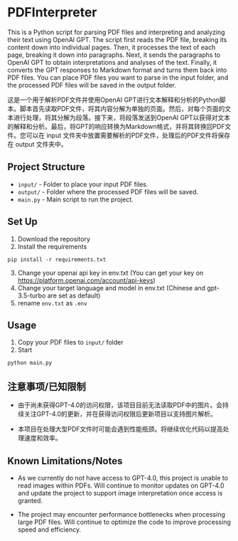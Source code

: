 # PDFInterpreter
This is a Python script for parsing PDF files and interpreting and analyzing their text using OpenAI GPT. The script first reads the PDF file, breaking its content down into individual pages. Then, it processes the text of each page, breaking it down into paragraphs. Next, it sends the paragraphs to OpenAI GPT to obtain interpretations and analyses of the text. Finally, it converts the GPT responses to Markdown format and turns them back into PDF files. You can place PDF files you want to parse in the input folder, and the processed PDF files will be saved in the output folder.

这是一个用于解析PDF文件并使用OpenAI GPT进行文本解释和分析的Python脚本。脚本首先读取PDF文件，将其内容分解为单独的页面。然后，对每个页面的文本进行处理，将其分解为段落。接下来，将段落发送到OpenAI GPT以获得对文本的解释和分析。最后，将GPT的响应转换为Markdown格式，并将其转换回PDF文件。您可以在 input 文件夹中放置需要解析的PDF文件，处理后的PDF文件将保存在 output 文件夹中。

## Project Structure

- `input/` - Folder to place your input PDF files.
- `output/` - Folder where the processed PDF files will be saved.
- `main.py` - Main script to run the project.

## Set Up
1. Download the repository
2. Install the requirements
```shell
pip install -r requirements.txt
```
3.  Change your openai api key in env.txt (You can get your key on https://platform.openai.com/account/api-keys)
4.  Change your target language and model in env.txt (Chinese and gpt-3.5-turbo are set as default)
5.  rename `env.txt` as `.env`
## Usage
1. Copy your PDF files to `input/` folder
2. Start
```shell
python main.py
```
## 注意事项/已知限制

- 由于尚未获得GPT-4.0的访问权限，该项目目前无法读取PDF中的图片。会持续关注GPT-4.0的更新，并在获得访问权限后更新项目以支持图片解析。

- 本项目在处理大型PDF文件时可能会遇到性能瓶颈。将继续优化代码以提高处理速度和效率。

## Known Limitations/Notes

- As we currently do not have access to GPT-4.0, this project is unable to read images within PDFs. Will continue to monitor updates on GPT-4.0 and update the project to support image interpretation once access is granted.

- The project may encounter performance bottlenecks when processing large PDF files. Will continue to optimize the code to improve processing speed and efficiency.

